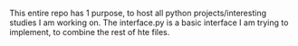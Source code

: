 This entire repo has 1 purpose, to host all python projects/interesting studies I am working on. 
The interface.py is a basic interface I am trying to implement, to combine the rest of hte files.